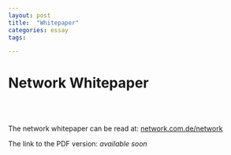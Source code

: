 ```yaml
---
layout: post
title:  "Whitepaper"
categories: essay
tags: 

---
```


# Network Whitepaper 

<br>
<br>

The network whitepaper can be read at: <a href="https://network.com.de/network" target="_blank">network.com.de/network</a> <br>

The link to the PDF version: _available soon_
